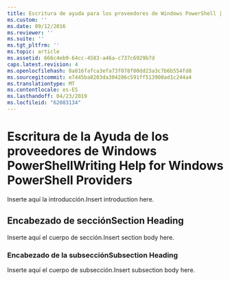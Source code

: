 ```yaml
---
title: Escritura de ayuda para los proveedores de Windows PowerShell | Microsoft Docs
ms.custom: ''
ms.date: 09/12/2016
ms.reviewer: ''
ms.suite: ''
ms.tgt_pltfrm: ''
ms.topic: article
ms.assetid: 666c4eb9-64cc-4583-a46a-c737c6929b7d
caps.latest.revision: 4
ms.openlocfilehash: 8a816fafca3efa73f078f00dd23a3c7b6b554fd8
ms.sourcegitcommit: e7445ba8203da304286c591ff513900ad1c244a4
ms.translationtype: MT
ms.contentlocale: es-ES
ms.lasthandoff: 04/23/2019
ms.locfileid: "62083134"
---
```

# <a name="writing-help-for-windows-powershell-providers"></a><span data-ttu-id="51d98-102">Escritura de la Ayuda de los proveedores de Windows PowerShell</span><span class="sxs-lookup"><span data-stu-id="51d98-102">Writing Help for Windows PowerShell Providers</span></span>

<span data-ttu-id="51d98-103">Inserte aquí la introducción.</span><span class="sxs-lookup"><span data-stu-id="51d98-103">Insert introduction here.</span></span>

## <a name="section-heading"></a><span data-ttu-id="51d98-104">Encabezado de sección</span><span class="sxs-lookup"><span data-stu-id="51d98-104">Section Heading</span></span>

 <span data-ttu-id="51d98-105">Inserte aquí el cuerpo de sección.</span><span class="sxs-lookup"><span data-stu-id="51d98-105">Insert section body here.</span></span>

### <a name="subsection-heading"></a><span data-ttu-id="51d98-106">Encabezado de la subsección</span><span class="sxs-lookup"><span data-stu-id="51d98-106">Subsection Heading</span></span>

 <span data-ttu-id="51d98-107">Inserte aquí el cuerpo de subsección.</span><span class="sxs-lookup"><span data-stu-id="51d98-107">Insert subsection body here.</span></span>